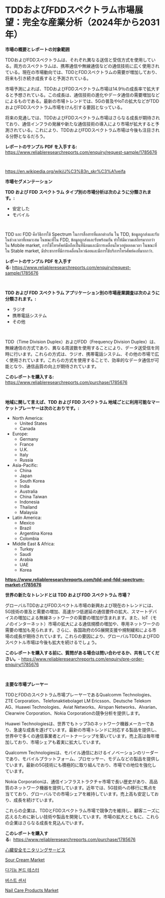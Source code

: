 <p><h1>TDDおよびFDDスペクトラム市場展望：完全な産業分析（2024年から2031年）</h1></p><p><strong>市場の概要とレポートの対象範囲</strong></p>
<p><p>TDDおよびFDDスペクトラムは、それぞれ異なる送信と受信方式を使用している。両方のスペクトラムは、携帯通信や無線通信などの通信技術に広く使用されている。現在の市場動向では、TDDとFDDスペクトラムの需要が増加しており、将来も引き続き成長すると予測されている。</p><p>市場予測によれば、TDDおよびFDDスペクトラム市場は14.9％の成長率で拡大すると予想されている。この成長は、通信技術の進化やデータ通信の需要増加などによるものである。最新の市場トレンドでは、5Gの普及やIoTの拡大などがTDDおよびFDDスペクトラム市場をけん引する要因となっている。</p><p>将来の見通しでは、TDDおよびFDDスペクトラム市場はさらなる成長が期待されており、通信インフラの発展や新たな通信技術の導入により市場が拡大すると予測されている。これにより、TDDおよびFDDスペクトラム市場は今後も注目される分野となるだろう。</p></p>
<p><strong>レポートのサンプル PDF を入手する:</strong> <a href="https://www.reliableresearchreports.com/enquiry/request-sample/1785676">https://www.reliableresearchreports.com/enquiry/request-sample/1785676</a></p>
<p>&nbsp;</p>
<p><a href="https://en.wikipedia.org/wiki/J%C3%B3n_skr%C3%A1veifa">https://en.wikipedia.org/wiki/J%C3%B3n_skr%C3%A1veifa</a></p>
<p><strong>市場セグメンテーション</strong></p>
<p><strong>TDD および FDD スペクトラム タイプ別の市場分析は次のように分類されます。:</strong></p>
<p><ul><li>安定した</li><li>モバイル</li></ul></p>
<p>&nbsp;</p>
<p><p>TDD และ FDD คือวิธีการใช้ Spectrum ในการสื่อสารที่แตกต่างกัน ใน TDD, ข้อมูลถูกส่งและรับในช่วงเวลาที่เหมาะสม ในขณะที่ใน FDD, ข้อมูลถูกส่งและรับพร้อมกัน ทำให้มีความเสถียรมากกว่า ใน Mobile market, การใช้โทรศัพท์มือถือเป็นที่นิยมและมีการเคลื่อนไหวอยู่ตลอดเวลา ในขณะที่ใน Stable market, มีประชากรที่มีการเคลื่อนไหวน้อยและมีการใช้บริการโทรศัพท์คงที่มากกว่า.</p></p>
<p><strong>レポートのサンプル PDF を入手する:</strong>&nbsp;<a href="https://www.reliableresearchreports.com/enquiry/request-sample/1785676">https://www.reliableresearchreports.com/enquiry/request-sample/1785676</a></p>
<p>&nbsp;</p>
<p><strong> TDD および FDD スペクトラム アプリケーション別の市場産業調査は次のように分類されます。:</strong></p>
<p><ul><li>ラジオ</li><li>携帯電話システム</li><li>その他</li></ul></p>
<p>&nbsp;</p>
<p><p>TDD（Time Division Duplex）およびFDD（Frequency Division Duplex）は、無線通信の方式であり、異なる周波数を使用することにより、データ送受信を同時に行います。これらの方式は、ラジオ、携帯電話システム、その他の市場で広く使用されています。これらの方式を使用することで、効率的なデータ通信が可能となり、通信品質の向上が期待されています。</p></p>
<p><strong>このレポートを購入する:</strong>&nbsp; <a href="https://www.reliableresearchreports.com/purchase/1785676">https://www.reliableresearchreports.com/purchase/1785676</a></p>
<p>&nbsp;</p>
<p><strong>地域に関して言えば、TDD および FDD スペクトラム 地域ごとに利用可能なマーケットプレーヤーは次のとおりです。:</strong></p>
<p><ul>
    <li>
        North America:
        <ul>
            <li>United States</li>
            <li>Canada</li>
        </ul>
    </li>
    <li>
        Europe:
        <ul>
            <li>Germany</li>
            <li>France</li>
            <li>U.K.</li>
            <li>Italy</li>
            <li>Russia</li>
        </ul>
    </li>
    <li>
        Asia-Pacific:
        <ul>
            <li>China</li>
            <li>Japan</li>
            <li>South Korea</li>
            <li>India</li>
            <li>Australia</li>
            <li>China Taiwan</li>
            <li>Indonesia</li>
            <li>Thailand</li>
            <li>Malaysia</li>
        </ul>
    </li>
    <li>
        Latin America:
        <ul>
            <li>Mexico</li>
            <li>Brazil</li>
            <li>Argentina Korea</li>
            <li>Colombia</li>
        </ul>
    </li>
    <li>
        Middle East & Africa:
        <ul>
            <li>Turkey</li>
            <li>Saudi</li>
            <li>Arabia</li>
            <li>UAE</li>
            <li>Korea</li>
        </ul>
    </li>
    </ul></p>
<p><strong><a href="https://www.reliableresearchreports.com/tdd-and-fdd-spectrum-market-r1785676">https://www.reliableresearchreports.com/tdd-and-fdd-spectrum-market-r1785676</a></strong>&nbsp;</p>
<p><strong>世界の新たなトレンドとは TDD および FDD スペクトラム 市場？</strong></p>
<p><p>グローバルTDDおよびFDDスペクトル市場の新興および現在のトレンドには、5G技術の普及と需要の増加、高速かつ低遅延の通信要件の拡大、スマートデバイスの増加による無線ネットワークの需要の増加が含まれます。また、IoT（モノのインターネット）市場の拡大による通信規模の増加や、専用ネットワークの需要の増加も見られます。さらに、各国政府の5G展開支援や規制緩和による市場の成長が期待されています。これらの要因により、グローバルTDDおよびFDDスペクトル市場は今後も拡大を続けるでしょう。</p></p>
<p><strong>このレポートを購入する前に、質問がある場合は問い合わせるか、共有してください。</strong>- <a href="https://www.reliableresearchreports.com/enquiry/pre-order-enquiry/1785676">https://www.reliableresearchreports.com/enquiry/pre-order-enquiry/1785676</a></p>
<p>&nbsp;</p>
<p><strong>主要な市場プレーヤー</strong></p>
<p><p>TDDとFDDのスペクトラム市場プレーヤーであるQualcomm Technologies、ZTE Corporation、Telefonaktiebolaget LM Ericsson、Deutsche Telekom AG、Huawei Technologies、Aviat Networks、Airspan Networks、Alvarian、Clearwire Corporation、Nokia Corporationの競争分析を提供します。</p><p>Huawei Technologiesは、世界でもトップ3のネットワーク機器メーカーであり、急速な成長を遂げています。最新の市場トレンドに対応する製品を提供し、世界中で多くの通信事業者とパートナーシップを築いています。売上高は毎年増加しており、市場シェアも着実に拡大しています。</p><p>Qualcomm Technologiesは、モバイル通信におけるイノベーションのリーダーであり、モバイルプラットフォーム、プロセッサー、モデムなどの製品を提供しています。最新の5G技術にも積極的に取り組んでおり、市場での地位を強化しています。</p><p>Nokia Corporationは、通信インフラストラクチャ市場で長い歴史があり、高品質のネットワーク機器を提供しています。近年では、5G技術への移行に焦点を当てており、グローバルでの市場シェアを維持しています。売上高も安定しており、成長を続けています。</p><p>これらの企業は、TDDとFDDスペクトラム市場で競争力を維持し、顧客ニーズに応えるために新しい技術や製品を開発しています。市場の拡大とともに、これらの企業はさらなる成長を見込んでいます。</p></p>
<p><strong>このレポートを購入する:</strong>&nbsp;&nbsp;<a href="https://www.reliableresearchreports.com/purchase/1785676">https://www.reliableresearchreports.com/purchase/1785676</a></p>
<p><p><a href="https://github.com/mohamedbakry57/Market-Research-Report-List-4/blob/main/4964073152991.md">心臓安全モニタリングサービス</a></p><p><a href="https://github.com/crlaem461/Market-Research-Report-List-1/blob/main/sour-cream-market.md">Sour Cream Market</a></p><p><a href="https://github.com/brendon65677/Market-Research-Report-List-1/blob/main/6943121163355.md">다기능 본드 테스터</a></p><p><a href="https://github.com/OwenHamiytll568745/Market-Research-Report-List-2/blob/main/4194071163354.md">버스트 센서</a></p><p><a href="https://www.linkedin.com/pulse/nail-care-products-market-analysis-sze-forecasted-period-fneqf?trackingId=x8POpfD7X0Jiv7ZMF0RvUQ%3D%3D">Nail Care Products Market</a></p></p>